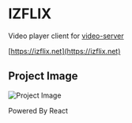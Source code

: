 # IZFLIX

Video player client for [video-server](https://github.com/delta-kor/video-server)

[https://izflix.net](https://izflix.net)

## Project Image

![Project Image](https://user-images.githubusercontent.com/48397257/148743080-dc95d26b-fb84-41b8-9d13-2062221e5f2f.png)

Powered By React
